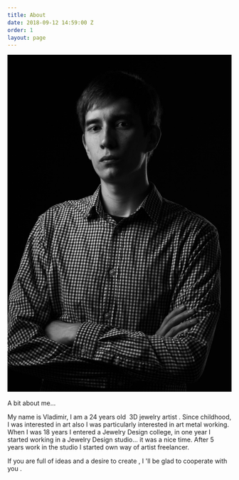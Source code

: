 ```yaml
---
title: About
date: 2018-09-12 14:59:00 Z
order: 1
layout: page
---
```

<div class="two-seps">
	<div class="about-column">
		<div class="selfie">
			<img src="img/selfie.jpg" alt="">
		</div>
	</div>
	<div class="about-column">
		<div class="text">
			<p style="text-align: left;">A bit about me...</p>
			<p style="text-align: left;">My name is Vladimir, I am a 24 years old &nbsp;3D jewelry artist&nbsp;.
				Since childhood, I was interested in art also&nbsp;I was particularly interested in art metal working.
				When I was 18 years I entered a&nbsp;Jewelry Design college, in one year&nbsp;I started working in a Jewelry Design studio... it was a nice time.
			After 5 years work in the studio I started&nbsp;own way of artist freelancer.</p>
			<p style="text-align: left;">If you are full of ideas and a desire to create , I 'll be glad to cooperate with you .</p>
		</div>
	</div>
</div>
<div class="group-combo">
</div>